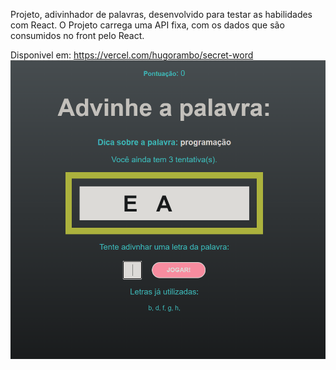Projeto, adivinhador de palavras, desenvolvido para testar as habilidades com React.
O Projeto carrega uma API fixa, com os dados que são consumidos no front pelo React. 

Disponivel em: https://vercel.com/hugorambo/secret-word
![IMAGEM](img/project.PNG)

